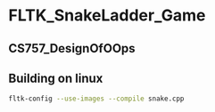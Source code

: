 # FLTK_SnakeLadder_Game
## CS757_DesignOfOOps

## Building on linux
```Bash
fltk-config --use-images --compile snake.cpp
```